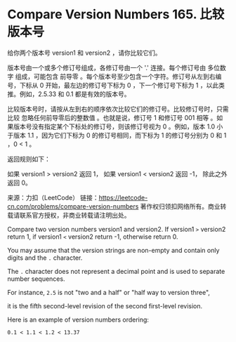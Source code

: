 # Compare Version Numbers 165. 比较版本号

给你两个版本号 version1 和 version2 ，请你比较它们。

版本号由一个或多个修订号组成，各修订号由一个 '.' 连接。每个修订号由 多位数字 组成，可能包含 前导零 。每个版本号至少包含一个字符。修订号从左到右编号，下标从 0 开始，最左边的修订号下标为 0 ，下一个修订号下标为 1 ，以此类推。例如，2.5.33 和 0.1 都是有效的版本号。

比较版本号时，请按从左到右的顺序依次比较它们的修订号。比较修订号时，只需比较 忽略任何前导零后的整数值 。也就是说，修订号 1 和修订号 001 相等 。如果版本号没有指定某个下标处的修订号，则该修订号视为 0 。例如，版本 1.0 小于版本 1.1 ，因为它们下标为 0 的修订号相同，而下标为 1 的修订号分别为 0 和 1 ，0 < 1 。

返回规则如下：

如果 version1 > version2 返回 1，
如果 version1 < version2 返回 -1，
除此之外返回 0。

来源：力扣（LeetCode）
链接：https://leetcode-cn.com/problems/compare-version-numbers
著作权归领扣网络所有。商业转载请联系官方授权，非商业转载请注明出处。


Compare two version numbers version1 and version2.
If version1 `>` version2 return 1, if version1 `<` version2 return -1, otherwise return 0.

You may assume that the version strings are non-empty and contain only digits and the `.` character.  

The `.` character does not represent a decimal point and is used to separate number sequences.  

For instance, `2.5` is not "two and a half" or "half way to version three",   

it is the fifth second-level revision of the second first-level revision.  


Here is an example of version numbers ordering:  

```
0.1 < 1.1 < 1.2 < 13.37
```





